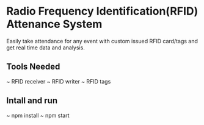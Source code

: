 # Radio Frequency Identification(RFID) Attenance System
Easily take attendance for any event with custom issued RFID card/tags and get real time data and analysis.

## Tools Needed
~ RFID receiver
~ RFID writer
~ RFID tags


## Intall and run
~ npm install 
~ npm start

